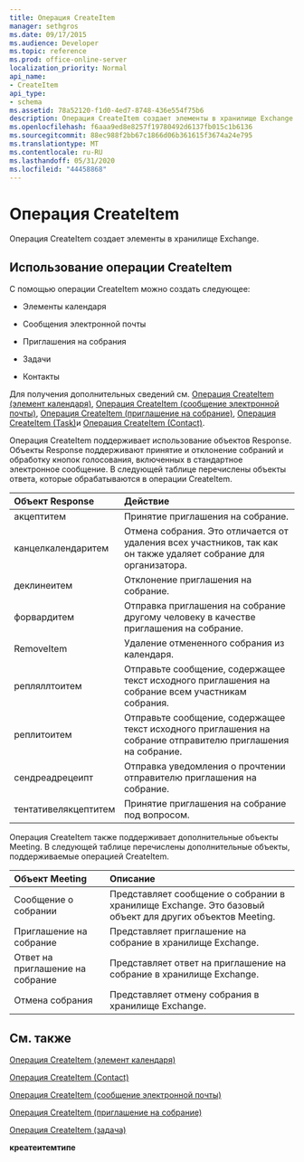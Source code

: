 ```yaml
---
title: Операция CreateItem
manager: sethgros
ms.date: 09/17/2015
ms.audience: Developer
ms.topic: reference
ms.prod: office-online-server
localization_priority: Normal
api_name:
- CreateItem
api_type:
- schema
ms.assetid: 78a52120-f1d0-4ed7-8748-436e554f75b6
description: Операция CreateItem создает элементы в хранилище Exchange.
ms.openlocfilehash: f6aaa9ed8e8257f19780492d6137fb015c1b6136
ms.sourcegitcommit: 88ec988f2bb67c1866d06b361615f3674a24e795
ms.translationtype: MT
ms.contentlocale: ru-RU
ms.lasthandoff: 05/31/2020
ms.locfileid: "44458868"
---
```

# <a name="createitem-operation"></a>Операция CreateItem

Операция CreateItem создает элементы в хранилище Exchange.
  
## <a name="using-the-createitem-operation"></a>Использование операции CreateItem

С помощью операции CreateItem можно создать следующее:
  
- Элементы календаря
    
- Сообщения электронной почты
    
- Приглашения на собрания
    
- Задачи
    
- Контакты
    
Для получения дополнительных сведений см. [Операция CreateItem (элемент календаря)](createitem-operation-calendar-item.md), [Операция CreateItem (сообщение электронной почты)](createitem-operation-email-message.md), [Операция CreateItem (приглашение на собрание)](createitem-operation-meeting-request.md), [Операция CreateItem (Task)](createitem-operation-task.md)и [Операция CreateItem (Contact)](createitem-operation-contact.md).
  
Операция CreateItem поддерживает использование объектов Response. Объекты Response поддерживают принятие и отклонение собраний и обработку кнопок голосования, включенных в стандартное электронное сообщение. В следующей таблице перечислены объекты ответа, которые обрабатываются в операции CreateItem.
  
|**Объект Response**|**Действие**|
|:-----|:-----|
|акцептитем  <br/> |Принятие приглашения на собрание.  <br/> |
|канцелкалендаритем  <br/> |Отмена собрания. Это отличается от удаления всех участников, так как он также удаляет собрание для организатора.  <br/> |
|деклинеитем  <br/> |Отклонение приглашения на собрание.  <br/> |
|форвардитем  <br/> |Отправка приглашения на собрание другому человеку в качестве приглашения на собрание.  <br/> |
|RemoveItem  <br/> |Удаление отмененного собрания из календаря.  <br/> |
|репляллтоитем  <br/> |Отправьте сообщение, содержащее текст исходного приглашения на собрание всем участникам собрания.  <br/> |
|реплитоитем  <br/> |Отправьте сообщение, содержащее текст исходного приглашения на собрание отправителю приглашения на собрание.  <br/> |
|сендреадрецеипт  <br/> |Отправка уведомления о прочтении отправителю приглашения на собрание.  <br/> |
|тентативелякцептитем  <br/> |Принятие приглашения на собрание под вопросом.  <br/> |
   
Операция CreateItem также поддерживает дополнительные объекты Meeting. В следующей таблице перечислены дополнительные объекты, поддерживаемые операцией CreateItem.
  
|**Объект Meeting**|**Описание**|
|:-----|:-----|
|Сообщение о собрании  <br/> |Представляет сообщение о собрании в хранилище Exchange. Это базовый объект для других объектов Meeting.  <br/> |
|Приглашение на собрание  <br/> |Представляет приглашение на собрание в хранилище Exchange.  <br/> |
|Ответ на приглашение на собрание  <br/> |Представляет ответ на приглашение на собрание в хранилище Exchange.  <br/> |
|Отмена собрания  <br/> |Представляет отмену собрания в хранилище Exchange.  <br/> |
   
## <a name="see-also"></a>См. также



[Операция CreateItem (элемент календаря)](createitem-operation-calendar-item.md)
  
[Операция CreateItem (Contact)](createitem-operation-contact.md)
  
[Операция CreateItem (сообщение электронной почты)](createitem-operation-email-message.md)
  
[Операция CreateItem (приглашение на собрание)](createitem-operation-meeting-request.md)
  
[Операция CreateItem (задача)](createitem-operation-task.md)
  
 **креатеитемтипе**

